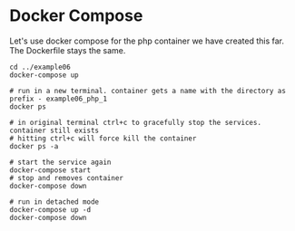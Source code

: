 # Docker Compose

Let's use docker compose for the php container we have created this far. The Dockerfile stays the same. 
```
cd ../example06
docker-compose up

# run in a new terminal. container gets a name with the directory as prefix - example06_php_1
docker ps

# in original terminal ctrl+c to gracefully stop the services. container still exists
# hitting ctrl+c will force kill the container
docker ps -a

# start the service again
docker-compose start
# stop and removes container 
docker-compose down

# run in detached mode
docker-compose up -d
docker-compose down